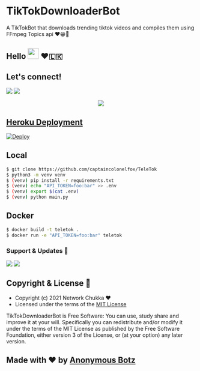 # TikTokDownloaderBot

A TikTokBot that downloads trending tiktok videos and compiles them using FFmpeg Topics api ❤️😁🌸

## Hello <img src="https://github.com/TheDudeThatCode/TheDudeThatCode/blob/master/Assets/Hi.gif" width="29px"> ❤️🇱🇰

## Let's connect!
<p>
    <a href="https://t.me/TeamEliza" target="blank"><img src="https://img.shields.io/badge/@TeamEliza-30302f?style=flat&logo=telegram" /></a>
    <a href="https://t.me/TikTok_Eliza_DTg_Bot" target="blank"><img src="https://img.shields.io/badge/@ElizaTDB-30302f?style=flat&logo=telegram" /></a>


<p align="center"><a href="https://t.me/TikTok_Eliza_DTg_Bot"> <img src="https://telegra.ph/file/f197cca7f4656dbf01dc4.jpg"></p>
<p align="center">

## Heroku Deployment
[![Deploy](https://www.herokucdn.com/deploy/button.svg)](https://heroku.com/deploy?template=https://github.com/NetworkChukka/TikTokDownloaderBot)


## Local

```bash
$ git clone https://github.com/captaincolonelfox/TeleTok
$ python3 -m venv venv
$ (venv) pip install -r requirements.txt
$ (venv) echo "API_TOKEN=foo:bar" >> .env
$ (venv) export $(cat .env)
$ (venv) python main.py
```

## Docker

```bash
$ docker build -t teletok .
$ docker run -e "API_TOKEN=foo:bar" teletok
```






### Support & Updates 🎑
<a href="https://t.me/anonymousbotz"><img src="https://img.shields.io/badge/Join-Group%20Support-blue.svg?style=for-the-badge&logo=Telegram"></a> <a href="https://t.me/anonymousbotzchat"><img src="https://img.shields.io/badge/Join-Updates%20Channel-blue.svg?style=for-the-badge&logo=Telegram"></a>
  
## Copyright & License 👮

 - Copyright (c) 2021 Network Chukka ❤️️
 - Licensed under the terms of the [MIT License](https://github.com/NetworkChukka/TikTokDownloaderBot/blob/main/LICENSE)
    
TikTokDownloaderBot is Free Software: You can use, study share and improve it at your will. Specifically you can redistribute and/or modify it under the terms of the MIT License as published by the Free Software Foundation, either version 3 of the License, or (at your option) any later version.    
## Made with ♥️ by [Anonymous Botz](https://t.me/anonymousbotz)
